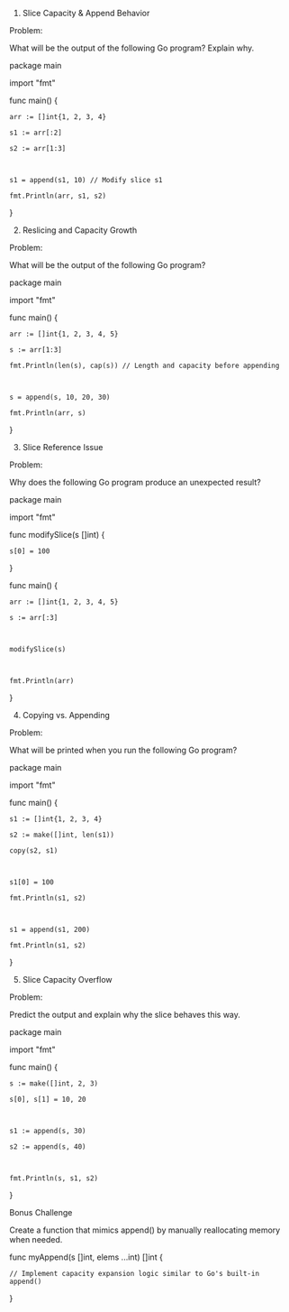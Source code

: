 1. Slice Capacity & Append Behavior



Problem:

What will be the output of the following Go program? Explain why.

package main



import "fmt"



func main() {

	arr := []int{1, 2, 3, 4}

	s1 := arr[:2]

	s2 := arr[1:3]



	s1 = append(s1, 10) // Modify slice s1

	fmt.Println(arr, s1, s2)

}

2. Reslicing and Capacity Growth



Problem:

What will be the output of the following Go program?

package main



import "fmt"



func main() {

	arr := []int{1, 2, 3, 4, 5}

	s := arr[1:3]

	fmt.Println(len(s), cap(s)) // Length and capacity before appending



	s = append(s, 10, 20, 30)

	fmt.Println(arr, s)

}

3. Slice Reference Issue



Problem:

Why does the following Go program produce an unexpected result?

package main



import "fmt"



func modifySlice(s []int) {

    s[0] = 100

}



func main() {

    arr := []int{1, 2, 3, 4, 5}

    s := arr[:3]

    

    modifySlice(s)

    

    fmt.Println(arr)

}

4. Copying vs. Appending



Problem:

What will be printed when you run the following Go program?

package main



import "fmt"



func main() {

    s1 := []int{1, 2, 3, 4}

    s2 := make([]int, len(s1))

    copy(s2, s1)



    s1[0] = 100

    fmt.Println(s1, s2)



    s1 = append(s1, 200)

    fmt.Println(s1, s2)

}

5. Slice Capacity Overflow



Problem:

Predict the output and explain why the slice behaves this way.

package main



import "fmt"



func main() {

    s := make([]int, 2, 3)

    s[0], s[1] = 10, 20



    s1 := append(s, 30)

    s2 := append(s, 40)



    fmt.Println(s, s1, s2)

}

Bonus Challenge



Create a function that mimics append() by manually reallocating memory when needed.

func myAppend(s []int, elems ...int) []int {

    // Implement capacity expansion logic similar to Go's built-in append()

}




